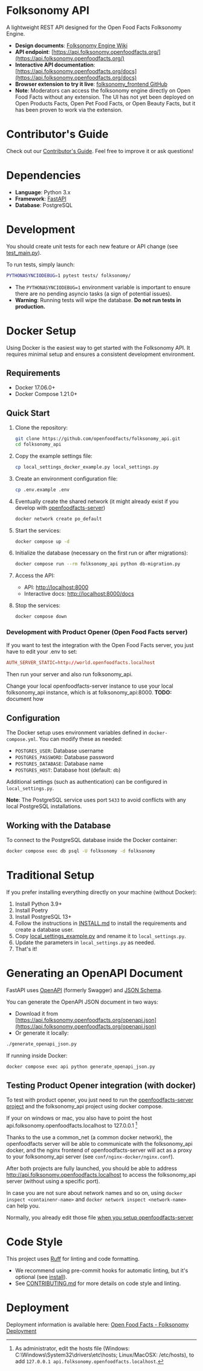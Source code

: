 # Folksonomy API

A lightweight REST API designed for the Open Food Facts Folksonomy Engine.

- **Design documents**: [Folksonomy Engine Wiki](https://wiki.openfoodfacts.org/Folksonomy_Engine)
- **API endpoint**: [https://api.folksonomy.openfoodfacts.org/](https://api.folksonomy.openfoodfacts.org/)
- **Interactive API documentation**: [https://api.folksonomy.openfoodfacts.org/docs](https://api.folksonomy.openfoodfacts.org/docs)
- **Browser extension to try it live**: [folksonomy_frontend GitHub](https://github.com/openfoodfacts/folksonomy_frontend)
- **Note**: Moderators can access the folksonomy engine directly on Open Food Facts without any extension.
  The UI has not yet been deployed on Open Products Facts, Open Pet Food Facts, or Open Beauty Facts, but it has been proven to work via the extension.

# Contributor's Guide

Check out our [Contributor's Guide](./CONTRIBUTING.md).
Feel free to improve it or ask questions!

# Dependencies

- **Language**: Python 3.x
- **Framework**: [FastAPI](https://fastapi.tiangolo.com/)
- **Database**: PostgreSQL

# Development

You should create unit tests for each new feature or API change (see [test_main.py](https://github.com/openfoodfacts/folksonomy_api/blob/main/tests/test_main.py)).

To run tests, simply launch:

```bash
PYTHONASYNCIODEBUG=1 pytest tests/ folksonomy/
```

- The `PYTHONASYNCIODEBUG=1` environment variable is important to ensure there are no pending asyncio tasks (a sign of potential issues).
- **Warning**: Running tests will wipe the database. **Do not run tests in production.**

# Docker Setup

Using Docker is the easiest way to get started with the Folksonomy API.
It requires minimal setup and ensures a consistent development environment.

## Requirements

- Docker 17.06.0+
- Docker Compose 1.21.0+

## Quick Start

1. Clone the repository:
   ```bash
   git clone https://github.com/openfoodfacts/folksonomy_api.git
   cd folksonomy_api
   ```

2. Copy the example settings file:
   ```bash
   cp local_settings_docker_example.py local_settings.py
   ```

3. Create an environment configuration file:
   ```bash
   cp .env.example .env
   ```

3. Eventually create the shared network (it might already exist if you develop with [openfoodfacts-server](https://github.com/openfoodfacts/openfoodfacts-server/pulls))
   ```bash
   docker network create po_default
   ```

4. Start the services:
   ```bash
   docker compose up -d
   ```

5. Initialize the database (necessary on the first run or after migrations):
   ```bash
   docker compose run --rm folksonomy_api python db-migration.py
   ```

6. Access the API:
   - API: [http://localhost:8000](http://localhost:8000)
   - Interactive docs: [http://localhost:8000/docs](http://localhost:8000/docs)

7. Stop the services:
   ```bash
   docker compose down
   ```

### Development with Product Opener (Open Food Facts server)

If you want to test the integration with the Open Food Facts server,
you just have to edit your .env to set:
```conf
AUTH_SERVER_STATIC=http://world.openfoodfacts.localhost
```
Then run your server and also run folksonomy_api.

Change your local openfoodfacts-server instance to use your local folksonomy_api instance, which is at folksonomy_api:8000.
**TODO:** document how

## Configuration

The Docker setup uses environment variables defined in `docker-compose.yml`.
You can modify these as needed:

- `POSTGRES_USER`: Database username
- `POSTGRES_PASSWORD`: Database password
- `POSTGRES_DATABASE`: Database name
- `POSTGRES_HOST`: Database host (default: `db`)

Additional settings (such as authentication) can be configured in `local_settings.py`.

**Note**: The PostgreSQL service uses port `5433` to avoid conflicts with any local PostgreSQL installations.

## Working with the Database

To connect to the PostgreSQL database inside the Docker container:

```bash
docker compose exec db psql -U folksonomy -d folksonomy
```

# Traditional Setup

If you prefer installing everything directly on your machine (without Docker):

1. Install Python 3.9+
2. Install Poetry
3. Install PostgreSQL 13+
4. Follow the instructions in [INSTALL.md](https://github.com/openfoodfacts/folksonomy_api/blob/main/INSTALL.md) to install the requirements and create a database user.
5. Copy [local_settings_example.py](https://github.com/openfoodfacts/folksonomy_api/blob/main/local_settings_example.py) and rename it to `local_settings.py`.
6. Update the parameters in `local_settings.py` as needed.
7. That's it!

# Generating an OpenAPI Document

FastAPI uses [OpenAPI](https://github.com/OAI/OpenAPI-Specification) (formerly Swagger) and [JSON Schema](https://json-schema.org/).

You can generate the OpenAPI JSON document in two ways:

- Download it from [https://api.folksonomy.openfoodfacts.org/openapi.json](https://api.folksonomy.openfoodfacts.org/openapi.json)
- Or generate it locally:

```bash
./generate_openapi_json.py
```

If running inside Docker:

```bash
docker compose exec api python generate_openapi_json.py
```

## Testing Product Opener integration (with docker)

To test with product opener, you just need to run the [openfoodfacts-server project]() and the folksonomy_api project using docker compose.

If your on windows or mac, you also have to point the host api.folksonomy.openfoodfacts.localhost to 127.0.0.1 [^hosts file]

Thanks to the use a common_net (a common docker network),
the openfoodfacts server will be able to communicate with the folksonomy_api docker,
and the nginx frontend of openfoodfacts-server will act as a proxy to your folksonomy_api server
(see `conf/nginx-docker/nginx.conf`).

After both projects are fully launched,
you should be able to address http://api.folksonomy.openfoodfacts.localhost
to access the folksonomy_api server (without using a specific port).

In case you are not sure about network names and so on,
using `docker inspect <containenr-name>` and
`docker network inspect <network-name>` can help you.

[^hosts file]: As administrator, edit the hosts file (Windows: C:\Windows\System32\drivers\etc\hosts; Linux/MacOSX: /etc/hosts),
  to add `127.0.0.1 api.folksonomy.openfoodfacts.localhost`.
  
  Normally, you already edit those file [when you setup openfoodfacts-server](https://openfoodfacts.github.io/openfoodfacts-server/dev/how-to-quick-start-guide/#3-build-your-dev-environment)

# Code Style

This project uses [Ruff](https://github.com/astral-sh/ruff) for linting and code formatting.

- We recommend using pre-commit hooks for automatic linting, but it's optional (see [install](https://pre-commit.com/#install)).
- See [CONTRIBUTING.md](CONTRIBUTING.md) for more details on code style and linting.


# Deployment

Deployment information is available here:
[Open Food Facts - Folksonomy Deployment](https://openfoodfacts.github.io/openfoodfacts-infrastructure/folksonomy/)
